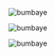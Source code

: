 
<p align="center"> <img src="https://komarev.com/ghpvc/?username=doganaybumbaye&color=red" alt="bumbaye" /> </p>
<p align="center"> <img src="https://github-readme-streak-stats.herokuapp.com/?user=doganaybumbaye&theme=github-light&hide_border=true" alt="bumbaye" /> </p>

<p align="center"> <img src="https://activity-graph.herokuapp.com/graph?username=doganaybumbaye&theme=github&color=B994E6&bg_color=2B2D3D" alt="bumbaye" /> </p>




